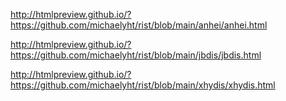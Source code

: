 <!--暗黑 内侧下载-->

http://htmlpreview.github.io/?https://github.com/michaelyht/rist/blob/main/anhei/anhei.html


<!--j8 生产 内侧下载-->

http://htmlpreview.github.io/?https://github.com/michaelyht/rist/blob/main/jbdis/jbdis.html


<!--xhy 生产 内侧下载-->

http://htmlpreview.github.io/?https://github.com/michaelyht/rist/blob/main/xhydis/xhydis.html

